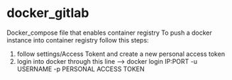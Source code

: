 # docker_gitlab
Docker_compose file that enables container registry
To push a docker instance into container registry follow this steps:

1) follow settings/Access Tokent and create a new personal access token
2) login into docker through this line --> docker login IP:PORT -u USERNAME -p PERSONAL ACCESS TOKEN
